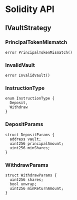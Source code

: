# Solidity API

## IVaultStrategy

### PrincipalTokenMismatch

```solidity
error PrincipalTokenMismatch()
```

### InvalidVault

```solidity
error InvalidVault()
```

### InstructionType

```solidity
enum InstructionType {
  Deposit,
  Withdraw
}
```

### DepositParams

```solidity
struct DepositParams {
  address vault;
  uint256 principalAmount;
  uint256 minShares;
}
```

### WithdrawParams

```solidity
struct WithdrawParams {
  uint256 shares;
  bool unwrap;
  uint256 minReturnAmount;
}
```

